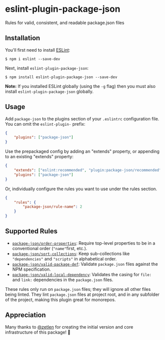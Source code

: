 # eslint-plugin-package-json

Rules for valid, consistent, and readable package.json files

## Installation

You'll first need to install [ESLint](http://eslint.org):

```
$ npm i eslint --save-dev
```

Next, install `eslint-plugin-package-json`:

```
$ npm install eslint-plugin-package-json --save-dev
```

**Note:** If you installed ESLint globally (using the `-g` flag) then you must also install `eslint-plugin-package-json` globally.

## Usage

Add `package-json` to the plugins section of your `.eslintrc` configuration file. You can omit the `eslint-plugin-` prefix:

```json
{
    "plugins": ["package-json"]
}
```

Use the prepackaged config by adding an "extends" property, or appending to an existing "extends" property:

```json
{
    "extends": ["eslint:recommended", "plugin:package-json/recommended"],
    "plugins": ["package-json"]
}
```

Or, individually configure the rules you want to use under the rules section.

```json
{
    "rules": {
        "package-json/rule-name": 2
    }
}
```

## Supported Rules

-   [`package-json/order-properties`](docs/rules/order-properties.md): Require top-level properties to be in a conventional order (`"name"`first, etc.).
-   [`package-json/sort-collections`](docs/rules/sort-collections.md): Keep sub-collections like `"dependencies"` and `"scripts"` in alphabetical order.
-   [`package-json/valid-package-def`](docs/rules/valid-package-def.md): Validate `package.json` files against the NPM specification.
-   [`package-json/valid-local-dependency`](docs/rules/valid-local-dependency.md): Validates the casing for `file:` and `link:` dependencies in the `package.json` files. 

These rules only run on `package.json` files; they will ignore all other files being linted. They lint `package.json` files at project root, and in any subfolder of the project, making this plugin great for monorepos.

## Appreciation

Many thanks to [@zetlen](https://github.com/zetlen) for creating the initial version and core infrastructure of this package! 💖
